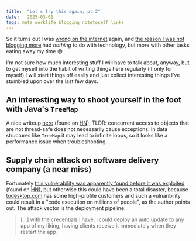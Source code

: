 ```yaml
---
title:  "Let's try this again, pt.2"
date:   2025-03-01
tags: meta worklife blogging notetoself links
---
```


So it turns out I was [wrong on the internet](https://xkcd.com/386/) again, and [the reason I was not blogging more](https://roland-ewald.github.io/2016/12/25/lets-try-again.html) had _nothing_ to do with technology, but more with other tasks eating away my time 😅

I'm not sure how much interesting stuff I will have to talk about, anyway, but to get myself into the habit of writing things here regularly (if only for myself) I will start things off easily and just collect interesting things I've stumbled upon over the last few days.

## An interesting way to shoot yourself in the foot with Java's `TreeMap`

A nice writeup [here](https://josephmate.github.io/2025-02-26-3200p-cpu-util/) (found on [HN](https://news.ycombinator.com/item?id=43207831)), TLDR: concurrent access to objects that are not thread-safe does not necessarily cause exceptions. In data structures like `TreeMap` it may lead to infinite loops, so it looks like a performance issue when troubleshooting.

## Supply chain attack on software delivery company (a near miss)

Fortunately [this vulnerability was apparently found before it was exploited](https://kibty.town/blog/todesktop/) (found on [HN](https://news.ycombinator.com/item?id=43210858)), but otherwise this could have been a total disaster, because [todesktop.com](https://www.todesktop.com/) has some high-profile customers  and such a vulnaribility could result in a "code execution on millions of people", as the author points out. The attack vector is the deployment pipeline:

> [...] with the credentials i have, i could deploy an auto update to any app of my liking, having clients receive it immediately when they restart the app.
